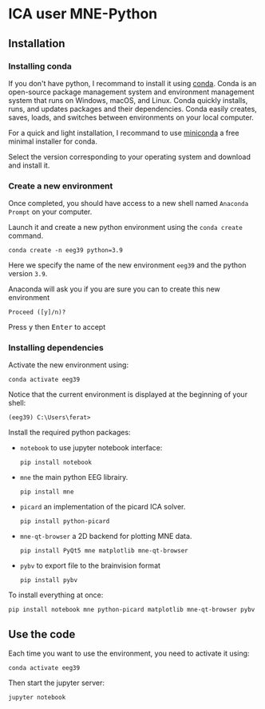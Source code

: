 # ICA user MNE-Python


## Installation


### Installing conda
If you don't have python, I recommand to install it using [conda](https://docs.conda.io/projects/conda/en/latest/). Conda is an open-source package management system and environment management system that runs on Windows, macOS, and Linux. Conda quickly installs, runs, and updates packages and their dependencies. Conda easily creates, saves, loads, and switches between environments on your local computer.

For a quick and light installation, I recommand to use [miniconda](https://docs.conda.io/en/latest/miniconda.html) a free minimal installer for conda.

Select the version corresponding to your operating system and download and install it.

### Create a new environment
Once completed, you should have access to a new shell named
`Anaconda Prompt` on your computer.

Launch it and create a new python environment using the `conda create` command.

```console
conda create -n eeg39 python=3.9
```

Here we specify the name of the new environment `eeg39` and the python version `3.9`.

Anaconda will ask you if you are sure you can to create this new environment

```console
Proceed ([y]/n)?
```
Press <kbd>y</kbd> then <kbd>Enter</kbd> to accept

### Installing dependencies

Activate the new environment using:

```console
conda activate eeg39
```
Notice that the current environment is displayed at the beginning of your shell:

```console
(eeg39) C:\Users\ferat>
```

Install the required python packages:
 - `notebook` to use jupyter notebook interface:

    ```pip install notebook```

 - `mne` the main python EEG librairy.

    ```pip install mne```

 - `picard` an implementation of the picard ICA solver. 

     ```pip install python-picard```

 - `mne-qt-browser` a 2D backend for plotting MNE data.

    ```pip install PyQt5 mne matplotlib mne-qt-browser```

 - `pybv` to export file to the brainvision format
    
    ```pip install pybv```

To install everything at once:

```console
pip install notebook mne python-picard matplotlib mne-qt-browser pybv
```

## Use the code

Each time you want to use the environment, you need to activate it using:

```console
conda activate eeg39
```

Then start the jupyter server:

```console
jupyter notebook
```

